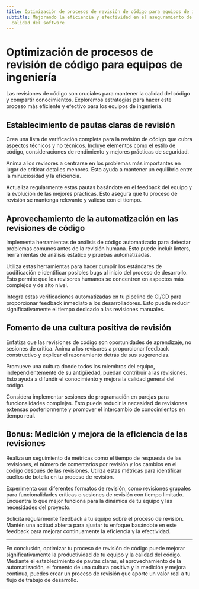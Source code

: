 ```yaml
---
title: Optimización de procesos de revisión de código para equipos de ingeniería
subtitle: Mejorando la eficiencia y efectividad en el aseguramiento de la
  calidad del software
---
```


# Optimización de procesos de revisión de código para equipos de ingeniería

Las revisiones de código son cruciales para mantener la calidad del código y compartir conocimientos. Exploremos estrategias para hacer este proceso más eficiente y efectivo para los equipos de ingeniería.

## Establecimiento de pautas claras de revisión

Crea una lista de verificación completa para la revisión de código que cubra aspectos técnicos y no técnicos. Incluye elementos como el estilo de código, consideraciones de rendimiento y mejores prácticas de seguridad.

Anima a los revisores a centrarse en los problemas más importantes en lugar de criticar detalles menores. Esto ayuda a mantener un equilibrio entre la minuciosidad y la eficiencia.

Actualiza regularmente estas pautas basándote en el feedback del equipo y la evolución de las mejores prácticas. Esto asegura que tu proceso de revisión se mantenga relevante y valioso con el tiempo.

## Aprovechamiento de la automatización en las revisiones de código

Implementa herramientas de análisis de código automatizado para detectar problemas comunes antes de la revisión humana. Esto puede incluir linters, herramientas de análisis estático y pruebas automatizadas.

Utiliza estas herramientas para hacer cumplir los estándares de codificación e identificar posibles bugs al inicio del proceso de desarrollo. Esto permite que los revisores humanos se concentren en aspectos más complejos y de alto nivel.

Integra estas verificaciones automatizadas en tu pipeline de CI/CD para proporcionar feedback inmediato a los desarrolladores. Esto puede reducir significativamente el tiempo dedicado a las revisiones manuales.

## Fomento de una cultura positiva de revisión

Enfatiza que las revisiones de código son oportunidades de aprendizaje, no sesiones de crítica. Anima a los revisores a proporcionar feedback constructivo y explicar el razonamiento detrás de sus sugerencias.

Promueve una cultura donde todos los miembros del equipo, independientemente de su antigüedad, puedan contribuir a las revisiones. Esto ayuda a difundir el conocimiento y mejora la calidad general del código.

Considera implementar sesiones de programación en parejas para funcionalidades complejas. Esto puede reducir la necesidad de revisiones extensas posteriormente y promover el intercambio de conocimientos en tiempo real.

## Bonus: Medición y mejora de la eficiencia de las revisiones

Realiza un seguimiento de métricas como el tiempo de respuesta de las revisiones, el número de comentarios por revisión y los cambios en el código después de las revisiones. Utiliza estas métricas para identificar cuellos de botella en tu proceso de revisión.

Experimenta con diferentes formatos de revisión, como revisiones grupales para funcionalidades críticas o sesiones de revisión con tiempo limitado. Encuentra lo que mejor funciona para la dinámica de tu equipo y las necesidades del proyecto.

Solicita regularmente feedback a tu equipo sobre el proceso de revisión. Mantén una actitud abierta para ajustar tu enfoque basándote en este feedback para mejorar continuamente la eficiencia y la efectividad.

---

En conclusión, optimizar tu proceso de revisión de código puede mejorar significativamente la productividad de tu equipo y la calidad del código. Mediante el establecimiento de pautas claras, el aprovechamiento de la automatización, el fomento de una cultura positiva y la medición y mejora continua, puedes crear un proceso de revisión que aporte un valor real a tu flujo de trabajo de desarrollo.